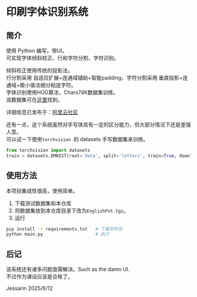 # 印刷字体识别系统
## 简介
使用 Python 编写，带UI。  
可实现字体倾斜校正、行和字符分割、字符识别。  

倾斜校正使用传统的投影法。  
行分割采用 自适应扩展+连通域辅助+智能padding，字符分割采用 垂直投影+连通域+极小值法细分粘连字符。  
字体识别使用HOG算法，Chars74K数据集训练。  
该数据集可在[这里](http://www.ee.surrey.ac.uk/CVSSP/demos/chars74k/EnglishFnt.tgz)找到。  

详细信息已发布于：[阿里云社区](https://developer.aliyun.com/article/1666792)

还有一点，这个系统虽然对手写体具有一定的区分能力，但大部分情况下还是差强人意。  
可以试一下使用`torchvision `的 datasets 手写数据集来训练。

```python
from torchvision import datasets
train = datasets.EMNIST(root='data', split='letters', train=True, download=True)
```

## 使用方法
本项目集成性很高，使用简单。
1. 下载测试数据集和本仓库
2. 将数据集放到本仓库目录下改为`EnglishFnt.tgz`。
3. 运行
```bash
pip install -r requirements.txt   # 下载软件包
python main.py                    # 执行
```

## 后记
该系统还有诸多问题亟需解决。Such as the damn UI.  
不过作为课设应该是合格了。

Jessarin
2025/6/12
